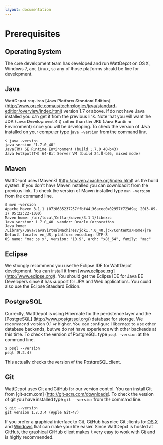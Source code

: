 ```yaml
---
layout: documentation
---
```

# Prerequisites

## Operating System

The core development team has developed and run WattDepot on OS X, Windows 7, and Linux, so any of those platforms should be fine for development.

## Java

WattDepot requires [Java Platform Standard Edition] (http://www.oracle.com/us/technologies/java/standard-edition/overview/index.html) version 1.7 or above. If do not have Java installed you can get it from the previous link. Note that you will want the JDK (Java Development Kit) rather than the JRE (Java Runtime Environment) since you will be developing. To check the version of Java installed on your computer type `java -version` from the command line.

    $ java -version
    java version "1.7.0_40"
    Java(TM) SE Runtime Environment (build 1.7.0_40-b43)
    Java HotSpot(TM) 64-Bit Server VM (build 24.0-b56, mixed mode)

## Maven

WattDepot uses [Maven3] (http://maven.apache.org/index.html) as the build system. If you don't have Maven installed you can download it from the previous link. To check the version of Maven installed type `mvn -version` from the command line.

    $ mvn -version
    Apache Maven 3.1.1 (0728685237757ffbf44136acec0402957f723d9a; 2013-09-17 05:22:22-1000)
    Maven home: /usr/local/Cellar/maven/3.1.1/libexec
    Java version: 1.7.0_40, vendor: Oracle Corporation
    Java home: /Library/Java/JavaVirtualMachines/jdk1.7.0_40.jdk/Contents/Home/jre
    Default locale: en_US, platform encoding: UTF-8
    OS name: "mac os x", version: "10.9", arch: "x86_64", family: "mac"

## Eclipse

We strongly recommend you use the Eclipse IDE for WattDepot development. You can install it from [www.eclipse.org] (http://www.eclipse.org/). You should get the Eclipse IDE for Java EE Developers since it has support for JPA and Web applications. You could also use the Eclipse Standard Edition.

## PostgreSQL

Currently, WattDepot is using Hibernate for the persistence layer and the [PostgreSQL] (http://www.postgresql.org/) database for storage. We recommend version 9.1 or higher. You can configure Hibernate to use other database backends, but we do not have experience with other backends at this time. To check the version of PostgreSQL type `psql -version` at the command line.

    $ psql --version
    psql (9.2.4)

This actually checks the version of the PostgreSQL client.

## Git

WattDepot uses Git and GitHub for our version control. You can install Git from [git-scm.com] (http://git-scm.com/downloads). To check the version of git you have installed type `git --version` from the command line.

    $ git --version
    git version 1.8.3.4 (Apple Git-47)

If you prefer a graphical interface to Git, GitHub has nice Git clients for [OS X](http://mac.github.com/) and [Windows](http://windows.github.com/) that can make your life easier. Since WattDepot is hosted at GitHub, the graphical GitHub client makes it very easy to work with Git and is highly recommended.
